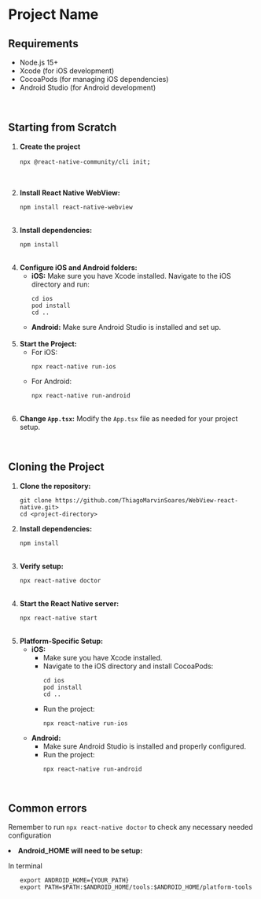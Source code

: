 <h1>Project Name</h1>

<h2>Requirements</h2>
<ul>
  <li>Node.js 15+</li>
  <li>Xcode (for iOS development)</li>
  <li>CocoaPods (for managing iOS dependencies)</li>
  <li>Android Studio (for Android development)</li>
</ul>
<br>
<h2>Starting from Scratch</h2>
<ol>
  <li><strong>Create the project</strong>
    <pre><code>npx @react-native-community/cli init</code>;
  </li>
  <br>
   <li><strong>Install React Native WebView:</strong>
    <pre><code>npm install react-native-webview</code></pre>
  </li>
  <br>
  <li><strong>Install dependencies:</strong>
    <pre><code>npm install</code></pre>
  </li>
  <br>
  <li><strong>Configure iOS and Android folders:</strong>
    <ul>
      <li><strong>iOS:</strong> Make sure you have Xcode installed. Navigate to the iOS directory and run:
        <pre><code>cd ios
pod install
cd ..</code></pre>
      </li>
      <li><strong>Android:</strong> Make sure Android Studio is installed and set up.</li>
    </ul>
  </li>
  <br>
  <li><strong>Start the Project:</strong>
    <ul>
      <li>For iOS:
        <pre><code>npx react-native run-ios</code></pre>
      </li>
      <li>For Android:
        <pre><code>npx react-native run-android</code></pre>
      </li>
    </ul>
  </li>
  <br>
  <li><strong>Change <code>App.tsx</code>:</strong> Modify the <code>App.tsx</code> file as needed for your project setup.</li>
</ol>
<br>
<h2>Cloning the Project</h2>
<ol>
  <li><strong>Clone the repository:</strong>
    <pre><code>git clone https://github.com/ThiagoMarvinSoares/WebView-react-native.git&gt;
cd &lt;project-directory&gt;</code></pre>
  </li>
  
  <li><strong>Install dependencies:</strong>
    <pre><code>npm install</code></pre>
  </li>
  <br>
  <li><strong>Verify setup:</strong>
    <pre><code>npx react-native doctor</code></pre>
  </li>
  <br>
  <li><strong>Start the React Native server:</strong>
    <pre><code>npx react-native start</code></pre>
  </li>
  <br>
  <li><strong>Platform-Specific Setup:</strong>
    <ul>
      <li><strong>iOS:</strong>
        <ul>
          <li>Make sure you have Xcode installed.</li>
          <li>Navigate to the iOS directory and install CocoaPods:
            <pre><code>cd ios
pod install
cd ..</code></pre>
          </li>
          <li>Run the project:
            <pre><code>npx react-native run-ios</code></pre>
          </li>
        </ul>
      </li>
      <li><strong>Android:</strong>
        <ul>
          <li>Make sure Android Studio is installed and properly configured.</li>
          <li>Run the project:
            <pre><code>npx react-native run-android</code></pre>
          </li>
        </ul>
      </li>
    </ul>
  </li>
</ol>
<br>
<h2>Common errors</h2>
      <p>Remember to run <code>npx react-native doctor</code> to check any necessary needed configuration</p>
      <li><strong>Android_HOME will need to be setup:</strong>
        <p>In terminal</p>
        <ul>
            <code>export ANDROID_HOME={YOUR_PATH}<br>export PATH=$PATH:$ANDROID_HOME/tools:$ANDROID_HOME/platform-tools</code>
        </ul>
      </li>
